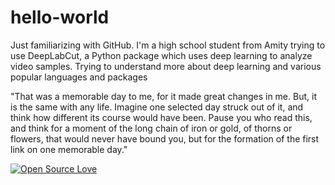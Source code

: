 # hello-world
Just familiarizing with GitHub.
I'm a high school student from Amity trying to use DeepLabCut, a Python package which uses deep learning to analyze video samples.
Trying to understand more about deep learning and various popular languages and packages

"That was a memorable day to me, for it made great changes in me. But, it is the same with any life. Imagine one selected day struck out of it, and think how different its course would have been. Pause you who read this, and think for a moment of the long chain of iron or gold, of thorns or flowers, that would never have bound you, but for the formation of the first link on one memorable day."

[![Open Source Love](https://badges.frapsoft.com/os/v1/open-source.svg?v=103)](https://github.com/ellerbrock/open-source-badges/)
